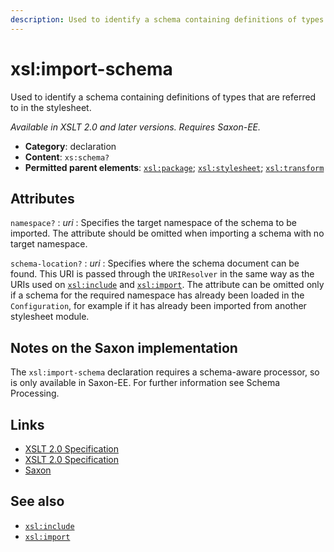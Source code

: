```yaml
---
description: Used to identify a schema containing definitions of types that are referred to in the stylesheet
---
```


# xsl:import-schema

Used to identify a schema containing definitions of types that are referred to in the stylesheet.

_Available in XSLT 2.0 and later versions. Requires Saxon-EE._

- **Category**: declaration
- **Content**: `xs:schema?`
- **Permitted parent elements**: [`xsl:package`](xsl-package.md); [`xsl:stylesheet`](xsl-stylesheet.md); [`xsl:transform`](xsl-transform.md)

## Attributes

`namespace?`
: _uri_
: Specifies the target namespace of the schema to be imported. The attribute should be omitted when importing a schema with no target namespace.

`schema-location?`
: _uri_
: Specifies where the schema document can be found. This URI is passed through the `URIResolver` in the same way as the URIs used on [`xsl:include`](xsl-include.md) and [`xsl:import`](xsl-import.md). The attribute can be omitted only if a schema for the required namespace has already been loaded in the `Configuration`, for example if it has already been imported from another stylesheet module.

## Notes on the Saxon implementation

The `xsl:import-schema` declaration requires a schema-aware processor, so is only available in Saxon-EE. For further information see Schema Processing.

## Links

- [XSLT 2.0 Specification](http://www.w3.org/TR/xslt20/#element-import-schema)
- [XSLT 2.0 Specification](http://www.w3.org/TR/xslt20/#element-import-schema)
- [Saxon](http://www.saxonica.com/documentation/index.html#!xsl-elements/import-schema)

## See also

- [`xsl:include`](xsl-include.md)
- [`xsl:import`](xsl-import.md)

